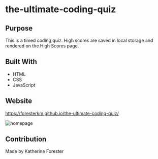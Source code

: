 # the-ultimate-coding-quiz
## Purpose
This is a timed coding quiz. High scores are saved in local storage and rendered on the High Scores page.

## Built With
* HTML
* CSS
* JavaScript

## Website
https://foresterkm.github.io/the-ultimate-coding-quiz/

![homepage](https://user-images.githubusercontent.com/96759247/154883035-a141dc08-76ce-4c9e-9319-de56894e92e8.jpg)

## Contribution
Made by Katherine Forester
